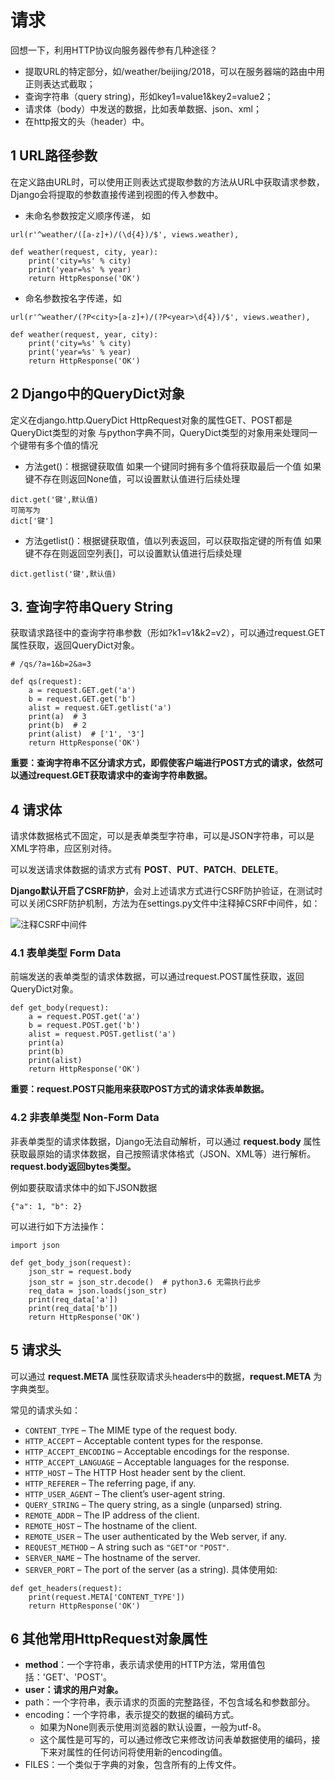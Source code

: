 # 请求
回想一下，利用HTTP协议向服务器传参有几种途径？
- 提取URL的特定部分，如/weather/beijing/2018，可以在服务器端的路由中用正则表达式截取；
- 查询字符串（query string)，形如key1=value1&key2=value2；
- 请求体（body）中发送的数据，比如表单数据、json、xml；
- 在http报文的头（header）中。

##  1 URL路径参数
在定义路由URL时，可以使用正则表达式提取参数的方法从URL中获取请求参数，Django会将提取的参数直接传递到视图的传入参数中。
- 未命名参数按定义顺序传递， 如
```
url(r'^weather/([a-z]+)/(\d{4})/$', views.weather),

def weather(request, city, year):
    print('city=%s' % city)
    print('year=%s' % year)
    return HttpResponse('OK')
```
- 命名参数按名字传递，如
```
url(r'^weather/(?P<city>[a-z]+)/(?P<year>\d{4})/$', views.weather),

def weather(request, year, city):
    print('city=%s' % city)
    print('year=%s' % year)
    return HttpResponse('OK')
```

## 2 Django中的QueryDict对象
定义在django.http.QueryDict
HttpRequest对象的属性GET、POST都是QueryDict类型的对象
与python字典不同，QueryDict类型的对象用来处理同一个键带有多个值的情况
- 方法get()：根据键获取值
如果一个键同时拥有多个值将获取最后一个值
如果键不存在则返回None值，可以设置默认值进行后续处理
```
dict.get('键',默认值)
可简写为
dict['键']
```
- 方法getlist()：根据键获取值，值以列表返回，可以获取指定键的所有值
如果键不存在则返回空列表[]，可以设置默认值进行后续处理
```
dict.getlist('键',默认值)
```

## 3. 查询字符串Query String
获取请求路径中的查询字符串参数（形如?k1=v1&k2=v2），可以通过request.GET属性获取，返回QueryDict对象。
```
# /qs/?a=1&b=2&a=3

def qs(request):
    a = request.GET.get('a')
    b = request.GET.get('b')
    alist = request.GET.getlist('a')
    print(a)  # 3
    print(b)  # 2
    print(alist)  # ['1', '3']
    return HttpResponse('OK')
```
**重要：查询字符串不区分请求方式，即假使客户端进行POST方式的请求，依然可以通过request.GET获取请求中的查询字符串数据。**

## 4 请求体
请求体数据格式不固定，可以是表单类型字符串，可以是JSON字符串，可以是XML字符串，应区别对待。

可以发送请求体数据的请求方式有 **POST**、**PUT**、**PATCH**、**DELETE**。

**Django默认开启了CSRF防护**，会对上述请求方式进行CSRF防护验证，在测试时可以关闭CSRF防护机制，方法为在settings.py文件中注释掉CSRF中间件，如：

![注释CSRF中间件](https://github.com/AH-Toby/picture/blob/master/DjangoPicture/4%E3%80%81request%26response/csrf_middleware.png)

### 4.1 表单类型 Form Data
前端发送的表单类型的请求体数据，可以通过request.POST属性获取，返回QueryDict对象。
```
def get_body(request):
    a = request.POST.get('a')
    b = request.POST.get('b')
    alist = request.POST.getlist('a')
    print(a)
    print(b)
    print(alist)
    return HttpResponse('OK')
```

**重要：request.POST只能用来获取POST方式的请求体表单数据。**

### 4.2 非表单类型 Non-Form Data
非表单类型的请求体数据，Django无法自动解析，可以通过 **request.body** 属性获取最原始的请求体数据，自己按照请求体格式（JSON、XML等）进行解析。**request.body返回bytes类型。**

例如要获取请求体中的如下JSON数据
```
{"a": 1, "b": 2}
```

可以进行如下方法操作：
```
import json

def get_body_json(request):
    json_str = request.body
    json_str = json_str.decode()  # python3.6 无需执行此步
    req_data = json.loads(json_str)
    print(req_data['a'])
    print(req_data['b'])
    return HttpResponse('OK')
```
## 5 请求头
可以通过 **request.META** 属性获取请求头headers中的数据，**request.META** 为字典类型。

常见的请求头如：

- `CONTENT_TYPE` – The MIME type of the request body.
- `HTTP_ACCEPT` – Acceptable content types for the response.
- `HTTP_ACCEPT_ENCODING` – Acceptable encodings for the response.
- `HTTP_ACCEPT_LANGUAGE` – Acceptable languages for the response.
- `HTTP_HOST` – The HTTP Host header sent by the client.
- `HTTP_REFERER` – The referring page, if any.
- `HTTP_USER_AGENT` – The client’s user-agent string.
- `QUERY_STRING` – The query string, as a single (unparsed) string.
- `REMOTE_ADDR` – The IP address of the client.
- `REMOTE_HOST` – The hostname of the client.
- `REMOTE_USER` – The user authenticated by the Web server, if any.
- `REQUEST_METHOD` – A string such as `"GET"`or `"POST"`.
- `SERVER_NAME` – The hostname of the server.
- `SERVER_PORT` – The port of the server (as a string).
具体使用如:
```
def get_headers(request):
    print(request.META['CONTENT_TYPE'])
    return HttpResponse('OK')
```
## 6 其他常用HttpRequest对象属性
- **method**：一个字符串，表示请求使用的HTTP方法，常用值包括：'GET'、'POST'。
- **user：请求的用户对象。**
- path：一个字符串，表示请求的页面的完整路径，不包含域名和参数部分。
- encoding：一个字符串，表示提交的数据的编码方式。
  - 如果为None则表示使用浏览器的默认设置，一般为utf-8。
  - 这个属性是可写的，可以通过修改它来修改访问表单数据使用的编码，接下来对属性的任何访问将使用新的encoding值。
- FILES：一个类似于字典的对象，包含所有的上传文件。
